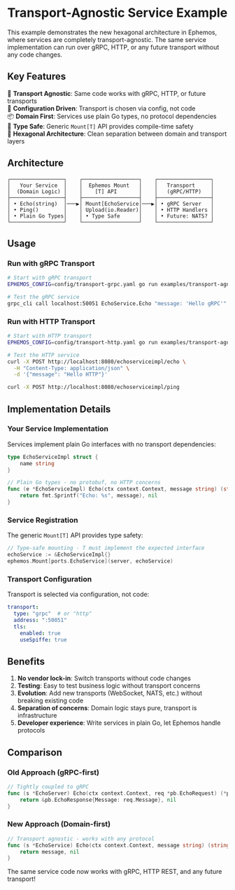# Transport-Agnostic Service Example

This example demonstrates the new hexagonal architecture in Ephemos, where services are completely transport-agnostic. The same service implementation can run over gRPC, HTTP, or any future transport without any code changes.

## Key Features

🚀 **Transport Agnostic**: Same code works with gRPC, HTTP, or future transports  
🔧 **Configuration Driven**: Transport is chosen via config, not code  
📦 **Domain First**: Services use plain Go types, no protocol dependencies  
🎯 **Type Safe**: Generic `Mount[T]` API provides compile-time safety  
🔌 **Hexagonal Architecture**: Clean separation between domain and transport layers  

## Architecture

```
┌─────────────────┐    ┌──────────────────┐    ┌─────────────────┐
│   Your Service  │    │  Ephemos Mount   │    │   Transport     │
│  (Domain Logic) │    │    [T] API       │    │   (gRPC/HTTP)   │
├─────────────────┤    ├──────────────────┤    ├─────────────────┤
│ • Echo(string)  │───▶│ Mount[EchoService│───▶│ • gRPC Server   │
│ • Ping()        │    │ Upload(io.Reader)│    │ • HTTP Handlers │
│ • Plain Go Types│    │ • Type Safe      │    │ • Future: NATS? │
└─────────────────┘    └──────────────────┘    └─────────────────┘
```

## Usage

### Run with gRPC Transport

```bash
# Start with gRPC transport
EPHEMOS_CONFIG=config/transport-grpc.yaml go run examples/transport-agnostic/main.go

# Test the gRPC service
grpc_cli call localhost:50051 EchoService.Echo "message: 'Hello gRPC'"
```

### Run with HTTP Transport

```bash
# Start with HTTP transport  
EPHEMOS_CONFIG=config/transport-http.yaml go run examples/transport-agnostic/main.go

# Test the HTTP service
curl -X POST http://localhost:8080/echoserviceimpl/echo \
  -H "Content-Type: application/json" \
  -d '{"message": "Hello HTTP"}'

curl -X POST http://localhost:8080/echoserviceimpl/ping
```

## Implementation Details

### Your Service Implementation

Services implement plain Go interfaces with no transport dependencies:

```go
type EchoServiceImpl struct {
    name string
}

// Plain Go types - no protobuf, no HTTP concerns
func (e *EchoServiceImpl) Echo(ctx context.Context, message string) (string, error) {
    return fmt.Sprintf("Echo: %s", message), nil
}
```

### Service Registration

The generic `Mount[T]` API provides type safety:

```go
// Type-safe mounting - T must implement the expected interface
echoService := &EchoServiceImpl{}
ephemos.Mount[ports.EchoService](server, echoService)
```

### Transport Configuration

Transport is selected via configuration, not code:

```yaml
transport:
  type: "grpc"  # or "http"
  address: ":50051"
  tls:
    enabled: true
    useSpiffe: true
```

## Benefits

1. **No vendor lock-in**: Switch transports without code changes
2. **Testing**: Easy to test business logic without transport concerns  
3. **Evolution**: Add new transports (WebSocket, NATS, etc.) without breaking existing code
4. **Separation of concerns**: Domain logic stays pure, transport is infrastructure
5. **Developer experience**: Write services in plain Go, let Ephemos handle protocols

## Comparison

### Old Approach (gRPC-first)
```go
// Tightly coupled to gRPC
func (s *EchoServer) Echo(ctx context.Context, req *pb.EchoRequest) (*pb.EchoResponse, error) {
    return &pb.EchoResponse{Message: req.Message}, nil
}
```

### New Approach (Domain-first)
```go
// Transport agnostic - works with any protocol
func (s *EchoService) Echo(ctx context.Context, message string) (string, error) {
    return message, nil
}
```

The same service code now works with gRPC, HTTP REST, and any future transport!